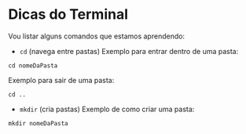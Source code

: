 # Dicas do Terminal
Vou listar alguns comandos que estamos aprendendo:

- `cd` (navega entre pastas)
Exemplo para entrar dentro de uma pasta:

```
cd nomeDaPasta
```

Exemplo para sair de uma pasta:
```
cd ..
```

- `mkdir` (cria pastas)
Exemplo de como criar uma pasta:
```
mkdir nomeDaPasta
```